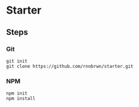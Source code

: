 # Starter

## Steps

### Git
```
git init
git clone https://github.com/rnnbrwn/starter.git
```

### NPM
```
npm init
npm install
```

